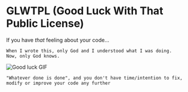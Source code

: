 # GLWTPL (Good Luck With That Public License)

If you have *that* feeling about your code...

```
When I wrote this, only God and I understood what I was doing.
Now, only God knows.
```

![Good luck GIF](./good-luck.gif)

```
"Whatever done is done", and you don't have time/intention to fix, modify or improve your code any further
```